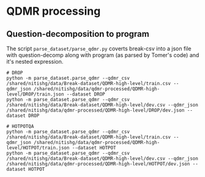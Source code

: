 # QDMR processing

## Question-decomposition to program
The script `parse_dataset/parse_qdmr.py` coverts break-csv into a json file with question-decomp
along with program (as parsed by Tomer's code) and it's nested expression.

```
# DROP
python -m parse_dataset.parse_qdmr --qdmr_csv /shared/nitishg/data/Break-dataset/QDMR-high-level/train.csv --qdmr_json /shared/nitishg/data/qdmr-processed/QDMR-high-level/DROP/train.json --dataset DROP
python -m parse_dataset.parse_qdmr --qdmr_csv /shared/nitishg/data/Break-dataset/QDMR-high-level/dev.csv --qdmr_json /shared/nitishg/data/qdmr-processed/QDMR-high-level/DROP/dev.json --dataset DROP

# HOTPOTQA
python -m parse_dataset.parse_qdmr --qdmr_csv /shared/nitishg/data/Break-dataset/QDMR-high-level/train.csv --qdmr_json /shared/nitishg/data/qdmr-processed/QDMR-high-level/HOTPOT/train.json --dataset HOTPOT
python -m parse_dataset.parse_qdmr --qdmr_csv /shared/nitishg/data/Break-dataset/QDMR-high-level/dev.csv --qdmr_json /shared/nitishg/data/qdmr-processed/QDMR-high-level/HOTPOT/dev.json --dataset HOTPOT




``` 

